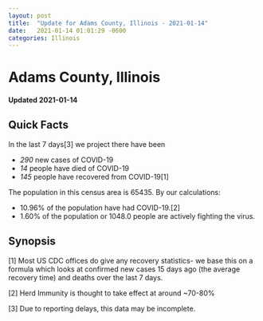 ```yaml
---
layout: post
title:  "Update for Adams County, Illinois - 2021-01-14"
date:   2021-01-14 01:01:29 -0600
categories: Illinois
---
```


# Adams County, Illinois
#### Updated 2021-01-14

## Quick Facts

In the last 7 days[3] we project there have been
- *290* new cases of COVID-19
- *14* people have died of COVID-19
- *145* people have recovered from COVID-19[1]

The population in this census area is 65435. By our calculations:
- 10.96% of the population have had COVID-19.[2]
- 1.60% of the population or 1048.0 people are actively fighting the virus.

## Synopsis




[1] Most US CDC offices do give any recovery statistics- we base this on a formula which looks at confirmed new cases
15 days ago (the average recovery time) and deaths over the last 7 days.

[2] Herd Immunity is thought to take effect at around ~70-80%

[3] Due to reporting delays, this data may be incomplete.
 
    